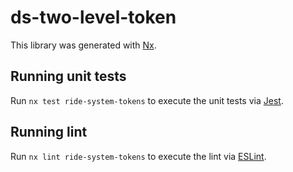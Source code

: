 # ds-two-level-token

This library was generated with [Nx](https://nx.dev).

## Running unit tests

Run `nx test ride-system-tokens` to execute the unit tests via [Jest](https://jestjs.io).

## Running lint

Run `nx lint ride-system-tokens` to execute the lint via [ESLint](https://eslint.org/).
